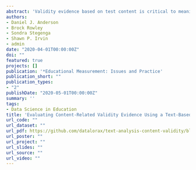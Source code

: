 ```yaml
---
abstract: 'Validity evidence based on test content is critical to meaningful interpretation of test scores. Within high‐stakes testing and accountability frameworks, content‐related validity evidence is typically gathered via alignment studies, with panels of experts providing qualitative judgments on the degree to which test items align with the representative content standards. Various summary statistics are then calculated (e.g., categorical concurrence, balance of representation) to aid in decision‐making. In this paper, we propose an alternative approach for gathering content‐related validity evidence that capitalizes on the overlap in vocabulary used in test items and the corresponding content standards, which we define as textual congruence. We use a text‐based, machine learning model, specifically topic modeling, to identify clusters of related content within the standards. This model then serves as the basis from which items are evaluated. We illustrate our method by building a model from the Next Generation Science Standards, with textual congruence evaluated against items within the Oregon statewide alternate assessment. We discuss the utility of this approach as a source of triangulating and diagnostic information and show how visualizations can be used to evaluate the overall coverage of the content standards across the test items.'
authors:
- Daniel J. Anderson
- Brock Rowley
- Sondra Stegenga
- Shawn P. Irvin
- admin
date: "2020-04-01T00:00:00Z"
doi: ""
featured: true
projects: []
publication: '*Educational Measurement: Issues and Practice'
publication_short: ""
publication_types:
- "2"
publishDate: "2020-05-01T00:00:00Z"
summary: ''
tags:
- Data Science in Education
title: 'Evaluating Content‐Related Validity Evidence Using a Text‐Based Machine Learning Procedure'
url_code: ""
url_dataset: ""
url_pdf: https://github.com/datalorax/text-analysis-content-validity/blob/master/text-analysis-content-validity.pdf
url_poster: ""
url_project: ""
url_slides: ""
url_source: ""
url_video: ""
---
```



